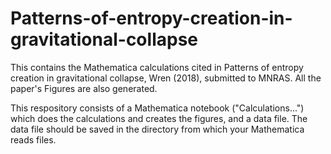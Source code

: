 # Patterns-of-entropy-creation-in-gravitational-collapse
This contains the Mathematica calculations cited in Patterns of entropy creation in gravitational collapse, Wren (2018), submitted to MNRAS. All the paper's Figures are also generated.

This respository consists of a Mathematica notebook ("Calculations...") which does the calculations and creates the figures, and a data file. The data file should be saved in the directory from which your Mathematica reads files.
